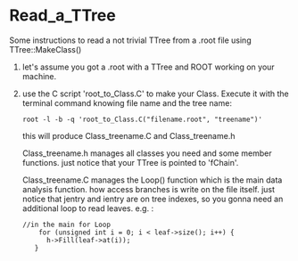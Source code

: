 # Read_a_TTree
Some instructions to read a not trivial TTree from a .root file using TTree::MakeClass()

1. let's assume you got a .root with a TTree and ROOT working on your machine. 
   
2. use the C script 'root_to_Class.C' to make your Class.
   Execute it with the terminal command knowing file name and the tree name:
   
   ```
   root -l -b -q 'root_to_Class.C("filename.root", "treename")'
   ```
   
   this will produce Class_treename.C and Class_treename.h

   Class_treename.h manages all classes you need and some member functions. 
    just notice that your TTree is pointed to 'fChain'.

   Class_treename.C manages the Loop() function which is the main data analysis function.
   how access branches is write on the file itself. just notice that jentry and ientry are on tree indexes,
   so you gonna need an additional loop to read leaves. e.g. :
   ```
   //in the main for Loop
       for (unsigned int i = 0; i < leaf->size(); i++) {
         h->Fill(leaf->at(i));
      }
   ```
    
